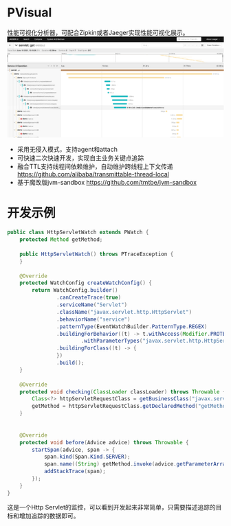# PVisual

性能可视化分析器，可配合Zipkin或者Jaeger实现性能可视化展示。
![img.png](source/img.png)

* 采用无侵入模式，支持agent和attach
* 可快速二次快速开发，实现自主业务关键点追踪
* 融合TTL支持线程间依赖维护，自动维护跨线程上下文传递 https://github.com/alibaba/transmittable-thread-local
* 基于魔改版jvm-sandbox https://github.com/tmtbe/jvm-sandbox

# 开发示例

```java
public class HttpServletWatch extends PWatch {
    protected Method getMethod;

    public HttpServletWatch() throws PTraceException {
    }

    @Override
    protected WatchConfig createWatchConfig() {
        return WatchConfig.builder()
                .canCreateTrace(true)
                .serviceName("Servlet")
                .className("javax.servlet.http.HttpServlet")
                .behaviorName("service")
                .patternType(EventWatchBuilder.PatternType.REGEX)
                .buildingForBehavior((t) -> t.withAccess(Modifier.PROTECTED)
                        .withParameterTypes("javax.servlet.http.HttpServletRequest", "javax.servlet.http.HttpServletResponse"))
                .buildingForClass((t) -> {
                })
                .build();
    }

    @Override
    protected void checking(ClassLoader classLoader) throws Throwable {
        Class<?> httpServletRequestClass = getBusinessClass("javax.servlet.http.HttpServletRequest", classLoader);
        getMethod = httpServletRequestClass.getDeclaredMethod("getMethod");
    }


    @Override
    protected void before(Advice advice) throws Throwable {
        startSpan(advice, span -> {
            span.kind(Span.Kind.SERVER);
            span.name((String) getMethod.invoke(advice.getParameterArray()[0]));
            addStackTrace(span);
        });
    }
}
```

这是一个Http Servlet的监控，可以看到开发起来非常简单，只需要描述追踪的目标和增加追踪的数据即可。